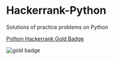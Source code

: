 # Hackerrank-Python
Solutions of practice problems on Python

[Python Hackerrank Gold Badge](https://www.hackerrank.com/akshanshsingh111)

![gold badge](https://github.com/AkshanshSingh/Hackerrank-Python/edit/master/python_gold_badge.PNG)
